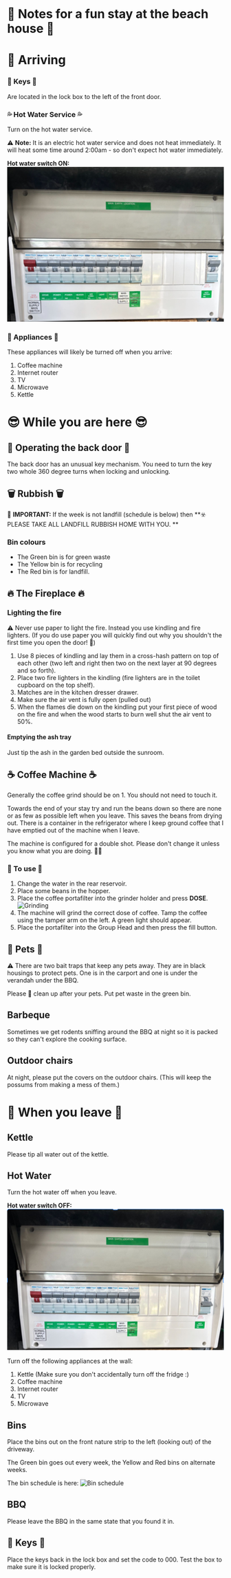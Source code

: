 # 🏡 Notes for a fun stay at the beach house 🏡

# 🚆 Arriving

### 🔑 Keys 🔑
Are located in the lock box to the left of the front door.

### 💦 Hot Water Service 💦
Turn on the hot water service.  

⚠️ **Note:** It is an electric hot water service and does not heat immediately. It will heat some time around 2:00am - so don't expect hot water immediately.

**Hot water switch ON:**
![Hot water switch in ON position](images/hot-water-on.png)

### 🔌 Appliances 🔌

These appliances will likely be turned off when you arrive:
1. Coffee machine
2. Internet router
3. TV
4. Microwave
5. Kettle

# 😎 While you are here 😎

## 🚪 Operating the back door 🚪
The back door has an unusual key mechanism. You need to turn the key two whole 360 degree turns when locking and unlocking.

## 🗑️ Rubbish 🗑️

🚨 **IMPORTANT:** If the week is not landfill (schedule is below) then **☣️ PLEASE TAKE ALL LANDFILL RUBBISH HOME WITH YOU. **

### Bin colours
* The Green bin is for green waste
* The Yellow bin is for recycling
* The Red bin is for landfill.

## 🔥 The Fireplace 🔥

### Lighting the fire
⚠️ Never use paper to light the fire. Instead you use kindling and fire lighters. (If you do use paper you will quickly find out why you shouldn't the first time you open the door! 🙂)

1. Use 8 pieces of kindling and lay them in a cross-hash pattern on top of each other (two left and right then two on the next layer at 90 degrees and so forth).
2. Place two fire lighters in the kindling (fire lighters are in the toilet cupboard on the top shelf). 
3. Matches are in the kitchen dresser drawer.
4. Make sure the air vent is fully open (pulled out)
5. When the flames die down on the kindling put your first piece of wood on the fire and when the wood starts to burn well shut the air vent to 50%.

#### Emptying the ash tray
Just tip the ash in the garden bed outside the sunroom.


## ☕ Coffee Machine ☕
Generally the coffee grind should be on 1. You should not need to touch it.

Towards the end of your stay try and run the beans down so there are none or as few as possible left when you leave. This saves the beans from drying out. There is a container in the refrigerator where I keep ground coffee that I have emptied out of the machine when I leave.

The machine is configured for a double shot. Please don't change it unless you know what you are doing.  😵‍💫

### 📖 To use 📖
1. Change the water in the rear reservoir.
2. Place some beans in the hopper.
3. Place the coffee portafilter into the grinder holder and press **DOSE**.
   ![Grinding](images/coffee-1.jpg)
4. The machine will grind the correct dose of coffee. Tamp the coffee using the tamper arm on the left. A green light should appear.
5. Place the portafilter into the Group Head and then press the fill button.


## 🐶 Pets 🐶
⚠️ There are two bait traps that keep any pets away. They are in black housings to protect pets. One is in the carport and one is under the verandah under the BBQ.

Please 💩 clean up after your pets. Put pet waste in the green bin.

## Barbeque
Sometimes we get rodents sniffing around the BBQ at night so it is packed so they can't explore the cooking surface.

## Outdoor chairs
At night, please put the covers on the outdoor chairs. (This will keep the possums from making a mess of them.)

# 👋 When you leave 👋

## Kettle
Please tip all water out of the kettle.

## Hot Water

Turn the hot water off when you leave.

**Hot water switch OFF:**
![Hot water switch in OFF position](images/hot-water-off.png)

Turn off the following appliances at the wall:
1. Kettle (Make sure you don't accidentally turn off the fridge :)
2. Coffee machine
3. Internet router
4. TV
5. Microwave

## Bins

Place the bins out on the front nature strip to the left (looking out) of the driveway.

The Green bin goes out every week, the Yellow and Red bins on alternate weeks. 

The bin schedule is here:
![Bin schedule](images/garbage.jpg)

## BBQ
Please leave the BBQ in the same state that you found it in.

## 🔑 Keys 🔑
Place the keys back in the lock box and set the code to 000. Test the box to make sure it is locked properly.